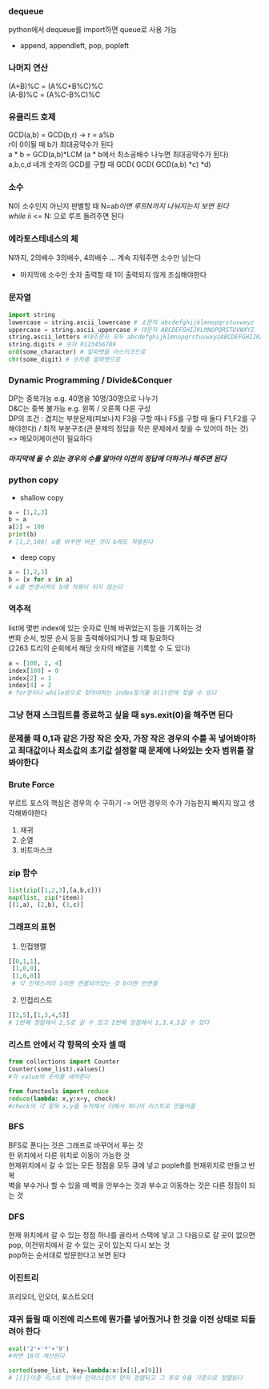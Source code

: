 ### dequeue

python에서 dequeue를 import하면 queue로 사용 가능

- append, appendleft, pop, popleft

### 나머지 연산

(A+B)%C = (A%C+B%C)%C  
(A-B)%C = (A%C-B%C)%C

### 유클리드 호제

GCD(a,b) = GCD(b,r) -> r = a%b  
r이 0이될 때 b가 최대공약수가 된다  
a * b = GCD(a,b)*LCM (a * b에서 최소공배수 나누면 최대공약수가 된다)  
a,b,c,d 네개 숫자의 GCD를 구할 때 GCD( GCD( GCD(a,b) *c) \*d)

### 소수

N이 소수인지 아닌지 판별할 때 N=a*b이면 루트N까지 나눠지는지 보면 된다  
while i*i <= N: 으로 루프 돌려주면 된다

### 에라토스테네스의 체

N까지, 2의배수 3의배수, 4의배수 ... 계속 지워주면 소수만 남는다

- 마지막에 소수인 숫자 출력할 때 1이 출력되지 않게 조심해야한다

### 문자열

```python
import string
lowercase = string.ascii_lowercase # 소문자 abcdefghijklmnopqrstuvwxyz
uppercase = string.ascii_uppercase # 대문자 ABCDEFGHIJKLMNOPQRSTUVWXYZ
string.ascii_letters #대소문자 모두 abcdefghijklmnopqrstuvwxyzABCDEFGHIJKLMNOPQRSTUVWXYZ
string.digits # 숫자 0123456789
ord(some_character) # 알파벳을 아스키코드로
chr(some_digit) # 숫자를 알파벳으로
```

### Dynamic Programming / Divide&Conquer

DP는 중복가능 e.g. 40명을 10명/30명으로 나누기  
D&C는 중복 불가능 e.g. 왼쪽 / 오른쪽 다른 구성  
DP의 조건 : 겹치는 부분문제(피보나치 F3을 구할 때나 F5를 구할 때 둘다 F1,F2를 구해야한다) / 최적 부분구조(큰 문제의 정답을 작은 문제에서 찾을 수 있어야 하는 것)  
=> 메모이제이션이 필요하다

##### 마지막에 올 수 있는 경우의 수를 알아야 이전의 정답에 더하거나 해주면 된다

### python copy

- shallow copy

```python
a = [1,2,3]
b = a
a[2] = 100
print(b)
# [1,2,100] a를 바꾸면 바꾼 것이 b에도 적용된다
```

- deep copy

```python
a = [1,2,3]
b = [x for x in a]
# a를 변경시켜도 b에 적용이 되지 않는다
```

### 역추적

list에 몇번 index에 있는 숫자로 인해 바뀌었는지 등을 기록하는 것  
변화 순서, 방문 순서 등을 출력해야되거나 할 때 필요하다  
(2263 트리의 순회에서 해당 숫자의 배열을 기록할 수 도 있다)

```python
a = [100, 2, 4]
index[100] = 0
index[2] = 1
index[4] = 2
# for문이나 while문으로 찾아야하는 index찾기를 O(1)만에 찾을 수 있다
```

### 그냥 현재 스크립트를 종료하고 싶을 때 sys.exit(0)을 해주면 된다

### 문제풀 때 0,1과 같은 가장 작은 숫자, 가장 작은 경우의 수를 꼭 넣어봐야하고 최대값이나 최소값의 초기값 설정할 때 문제에 나와있는 숫자 범위를 잘 봐야한다 

### Brute Force
부르트 포스의 핵심은 경우의 수 구하기 -> 어떤 경우의 수가 가능한지 빠지지 않고 생각해봐야한다   
1. 재귀    
2. 순열   
3. 비트마스크   

### zip 함수
```python
list(zip([1,2,3],[a,b,c]))
map(list, zip(*item))
[(1,a), (2,b), (3,c)]
```

### 그래프의 표현
1. 인접행렬   
```python
[[0,1,1],
 [1,0,0],
 [1,0,0]]
 # 각 인덱스끼리 1이면 연결되어있는 것 0이면 안연결
```
2. 인접리스트
```python
[[2,5],[1,3,4,5]]
# 1번째 정점에서 2,5로 갈 수 있고 2번째 정점에서 1,3,4,5갈 수 있다
```

### 리스트 안에서 각 항목의 숫자 셀 때
```python
from collections import Counter
Counter(some_list).values()
#각 value의 숫자를 세어준다

from functools import reduce
reduce(lambda: x,y:x+y, check)
#check의 각 항목 x,y를 누적해서 더해서 하나의 리스트로 만들어줌
```

### BFS
BFS로 푼다는 것은 그래프로 바꾸어서 푸는 것   
한 위치에서 다른 위치로 이동이 가능한 것   
현재위치에서 갈 수 있는 모든 정점을 모두 큐에 넣고 popleft를 현재위치로 만들고 반복   
벽을 부수거나 할 수 있을 때 벽을 안부수는 것과 부수고 이동하는 것은 다른 정점이 되는 것   

### DFS
현재 위치에서 갈 수 있는 정점 하나를 골라서 스택에 넣고 그 다음으로 갈 곳이 없으면 pop, 이전위치에서 갈 수 있는 곳이 있는지 다시 보는 것   
pop하는 순서대로 방문한다고 보면 된다   

### 이진트리
프리오더, 인오더, 포스트오더

### 재귀 돌릴 때 이전에 리스트에 뭔가를 넣어줬거나 한 것을 이전 상태로 되돌려야 한다   

```python
eval('2'+'*'+'9')
#하면 18이 계산된다

sorted(some_list, key=lambda:x:[x[1],x[0]])
# [[]]이중 리스트 안에서 인덱스1인거 먼저 정렬되고 그 후로 0을 기준으로 정렬된다
```

